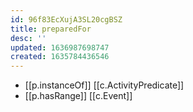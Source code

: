 ```yaml
---
id: 96f83EcXujA3SL20cgBSZ
title: preparedFor
desc: ''
updated: 1636987698747
created: 1635784436546
---
```



- [[p.instanceOf]] [[c.ActivityPredicate]]
- [[p.hasRange]] [[c.Event]]
